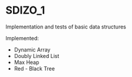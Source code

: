 # SDIZO_1
Implementation and tests of basic data structures 

Implemented:
- Dynamic Array
- Doubly Linked List
- Max Heap
- Red - Black Tree

